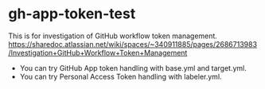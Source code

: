 # gh-app-token-test

This is for investigation of GitHub workflow token management.
https://sharedoc.atlassian.net/wiki/spaces/~340911885/pages/2686713983/Investigation+GitHub+Workflow+Token+Management

- You can try GitHub App token handling with base.yml and target.yml.
- You can try Personal Access Token handling with labeler.yml.
